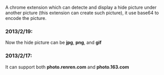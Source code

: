 A chrome extension which can detecte and display a hide picture under another picture (this extension can create such picture), it use base64 to encode the picture.

### 2013/2/19: ###
Now the hide picture can be **jpg**, **png**, and **gif**
### 2013/2/17: ###
It can support both **photo.renren.com** and **photo.163.com**